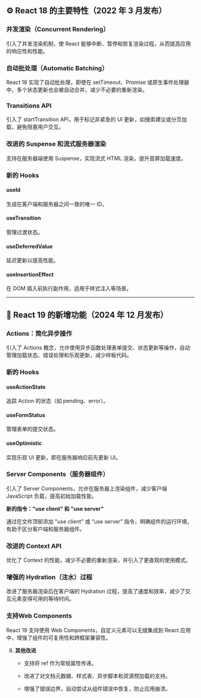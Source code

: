 ## **⚙️ React 18 的主要特性（2022 年 3 月发布）**

### **并发渲染（Concurrent Rendering）**
    
引入了并发渲染机制，使 React 能够中断、暂停和恢复渲染过程，从而提高应用的响应性和性能。
    
### **自动批处理（Automatic Batching）**
    
React 18 实现了自动批处理，即使在 setTimeout、Promise 或原生事件处理器中，多个状态更新也会被自动合并，减少不必要的重新渲染。
    
### **Transitions API**
    
引入了 startTransition API，用于标记非紧急的 UI 更新，如搜索建议或分页加载，避免阻塞用户交互。
    
### **改进的 Suspense 和流式服务器渲染**
    
支持在服务器端使用 Suspense，实现流式 HTML 渲染，提升首屏加载速度。
    
### **新的 Hooks**
    
####  useId
生成在客户端和服务器之间一致的唯一 ID。
        
#### useTransition
管理过渡状态。
        
#### useDeferredValue
延迟更新以提高性能。
        
#### useInsertionEffect
在 DOM 插入前执行副作用，适用于样式注入等场景。
        
    

---

## **🚀 React 19 的新增功能（2024 年 12 月发布）**

### **Actions：简化异步操作**
    
引入了 Actions 概念，允许使用异步函数处理表单提交、状态更新等操作，自动管理加载状态、错误处理和乐观更新，减少样板代码。
    
### **新的 Hooks**
    
#### useActionState
追踪 Action 的状态（如 pending、error）。
        
#### useFormStatus
管理表单的提交状态。
        
#### useOptimistic
实现乐观 UI 更新，即在服务器响应前先更新 UI。 
        
    
### **Server Components（服务器组件）**
    
引入了 Server Components，允许在服务器上渲染组件，减少客户端 JavaScript 负载，提高初始加载性能。
    
**新的指令："use client" 和 "use server"**
    
通过在文件顶部添加 "use client" 或 "use server" 指令，明确组件的运行环境，有助于区分客户端和服务器组件。
    
### **改进的 Context API**
    
优化了 Context 的性能，减少不必要的重新渲染，并引入了更直观的使用模式。
    
### **增强的 Hydration（注水）过程**
    
改进了服务器渲染后在客户端的 Hydration 过程，提高了速度和效率，减少了交互元素变得可用的等待时间。
    
### 支持Web Components
    
React 19 支持使用 Web Components，自定义元素可以无缝集成到 React 应用中，增强了组件的可复用性和跨框架兼容性。
    
8. **其他改进**
    
    - 支持将 ref 作为常规属性传递。
        
    - 改进了对文档元数据、样式表、异步脚本和资源预加载的支持。
        
    - 增强了错误边界，自动尝试从组件错误中恢复，防止应用崩溃。